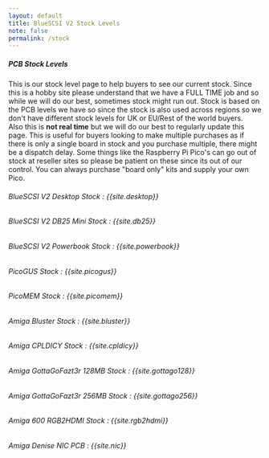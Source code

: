 ```yaml
---
layout: default
title: BlueSCSI V2 Stock Levels
note: false
permalink: /stock
---
```


##### PCB Stock Levels

This is our stock level page to help buyers to see our current stock. Since this is a hobby site please understand that we have a FULL TIME job and so while we will do our best, sometimes stock might run out. Stock is based on the PCB levels we have so since the stock is also used across regions so we don't have different stock levels for UK or EU/Rest of the world buyers.<br>
Also this is <b>not real time</b> but we will do our best to regularly update this page. This is useful for buyers looking to make multiple purchases as if there is only a single board in stock and you purchase multiple, there might be a dispatch delay. Some things like the Raspberry Pi Pico's can go out of stock at reseller sites so please be patient on these since its out of our control. You can always purchase "board only" kits and supply your own Pico.

###### BlueSCSI V2 Desktop Stock : {{site.desktop}}
###### BlueSCSI V2 DB25 Mini Stock : {{site.db25}}
###### BlueSCSI V2 Powerbook Stock : {{site.powerbook}}
###### PicoGUS Stock : {{site.picogus}}
###### PicoMEM Stock : {{site.picomem}}
###### Amiga Bluster Stock : {{site.bluster}}
###### Amiga CPLDICY Stock : {{site.cpldicy}}
###### Amiga GottaGoFazt3r 128MB Stock : {{site.gottago128}}
###### Amiga GottaGoFazt3r 256MB Stock : {{site.gottago256}}
###### Amiga 600 RGB2HDMI Stock : {{site.rgb2hdmi}}
###### Amiga Denise NIC PCB : {{site.nic}}